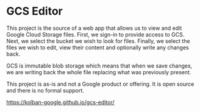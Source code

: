 # GCS Editor
This project is the source of a web app that allows us to view and edit Google Cloud Storage
files.  First, we sign-in to provide access to GCS.  Next, we select the bucket we wish
to look for files.  Finally, we select the files we wish to edit, view their content and
optionally write any changes back.

GCS is immutable blob storage which means that when we save changes, we are writing back
the whole file replacing what was previously present.

This project is as-is and not a Google product or offering.  It is open source and there
is no formal support.

https://kolban-google.github.io/gcs-editor/
